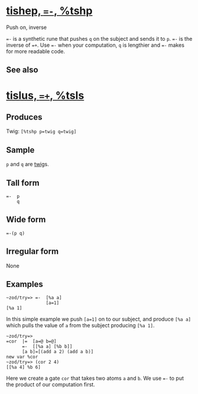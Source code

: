 [tishep, `=-`, %tshp](#tshp)
============================

Push on, inverse

`=-` is a synthetic rune that pushes `q` on the subject and sends it to
`p`. `=-` is the inverse of `=+`. Use `=-` when your computation, `q` is
lengthier and `=-` makes for more readable code.

See also
--------

[tislus, `=+`, %tsls](#tsls)
============================

Produces
--------

Twig: `[%tshp p=twig q=twig]`

Sample
------

`p` and `q` are [twig]()s.

Tall form
---------

    =-  p
        q

Wide form
---------

    =-(p q)

Irregular form
--------------

None

Examples
--------

    ~zod/try=> =-  [%a a]
                   [a=1]
    [%a 1]

In this simple example we push `[a=1]` on to our subject, and produce
`[%a a]` which pulls the value of `a` from the subject producing
`[%a 1]`.

    ~zod/try=> 
    =cor  |=  [a=@ b=@]
          =-  [[%a a] [%b b]]
          [a b]=[(add a 2) (add a b)]
    new var %cor
    ~zod/try=> (cor 2 4)
    [[%a 4] %b 6]

Here we create a gate `cor` that takes two atoms `a` and `b`. We use
`=-` to put the product of our computation first.
